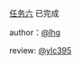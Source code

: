 [任务六](http://ife.baidu.com/task/detail?taskId=6)
已完成

author：[@lhg](https://github.com/kkmikako)

review: [@ylc395](https://github.com/ylc395)
